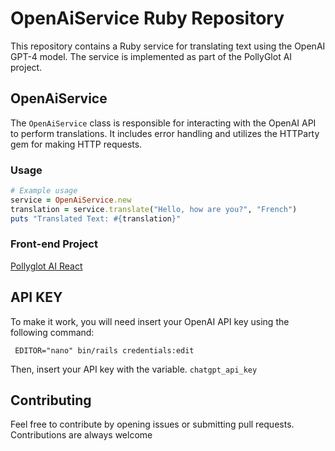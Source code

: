 # OpenAiService Ruby Repository

This repository contains a Ruby service for translating text using the OpenAI GPT-4 model. The service is implemented as part of the PollyGlot AI project.

## OpenAiService

The `OpenAiService` class is responsible for interacting with the OpenAI API to perform translations. It includes error handling and utilizes the HTTParty gem for making HTTP requests.

### Usage

```ruby
# Example usage
service = OpenAiService.new
translation = service.translate("Hello, how are you?", "French")
puts "Translated Text: #{translation}"
```

### Front-end Project

[Pollyglot AI React](https://github.com/gsimei/pollyglot-app-react)

## API KEY

 To make it work, you will need insert your  OpenAI API key using the following command:

` EDITOR="nano" bin/rails credentials:edit`

Then, insert your API key with the variable. `chatgpt_api_key`

## Contributing

Feel free to contribute by opening issues or submitting pull requests. Contributions are always welcome

